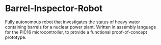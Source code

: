 # Barrel-Inspector-Robot
Fully autonomous robot that investigates the status of heavy water containing barrels for a nuclear power plant. Written in assembly language for the PIC16 microcontroller, to provide a functional proof-of-concept prototype. 
